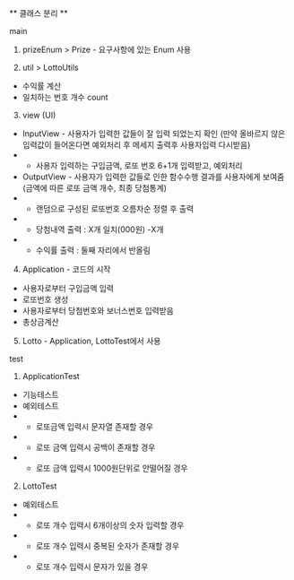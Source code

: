 ** 클래스 분리 **

main
1. prizeEnum > Prize - 요구사항에 있는 Enum 사용

2. util > LottoUtils 
* 수익률 계산 
* 일치하는 번호 개수 count

3. view (UI)
* InputView - 사용자가 입력한 값들이 잘 입력 되었는지 확인 (만약 올바르지 않은 입력값이 들어온다면 예외처리 후 메세지 출력후 사용자입력 다시받음)
* * 사용자 입력하는 구입금액, 로또 번호 6+1개 입력받고, 예외처리
* OutputView - 사용자가 입력한 값들로 인한 함수수행 결과를 사용자에게 보여줌(금액에 따른 로또 금액 개수, 최종 당첨통계)
* * 랜덤으로 구성된 로또번호 오름차순 정렬 후 출력
* * 당첨내역 출력 : X개 일치(000원) -X개
* * 수익률 출력 : 둘째 자리에서 반올림

4. Application - 코드의 시작
* 사용자로부터 구입금액 입력
* 로또번호 생성
* 사용자로부터 당첨번호와 보너스번호 입력받음
* 총상금계산

5. Lotto - Application, LottoTest에서 사용


test
1. ApplicationTest 
* 기능테스트
* 예외테스트
* * 로또금액 입력시 문자열 존재할 경우
* * 로또 금액 입력시 공백이 존재할 경우
* * 로또 금액 입력시 1000원단위로 안떨어질 경우

2. LottoTest 
* 예외테스트
* * 로또 개수 입력시 6개이상의 숫자 입력할 경우
* * 로또 개수 입력시 중복된 숫자가 존재할 경우
* * 로또 개수 입력시 문자가 있을 경우




